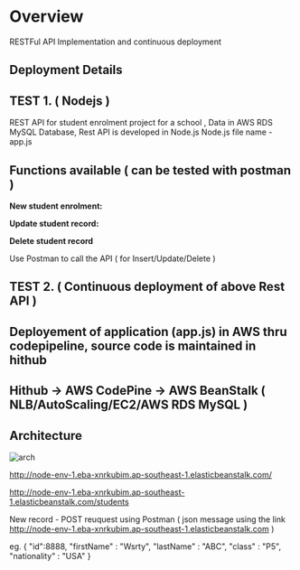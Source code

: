 # Overview
RESTFul API Implementation and continuous deployment

## Deployment Details

TEST 1. ( Nodejs )
------------------
REST API for student enrolment project for a school , Data in AWS RDS MySQL Database, Rest API is developed in Node.js 
Node.js file name - app.js

Functions available  ( can be tested with postman )
--------------------
**New student enrolment:**

**Update student record:**

**Delete student record**

Use Postman to call the API ( for Insert/Update/Delete )

TEST 2. ( Continuous deployment of above Rest API )
---------------------------------------------------
## Deployement of application (app.js) in AWS thru codepipeline, source code is maintained in hithub
## Hithub ->  AWS CodePine -> AWS BeanStalk ( NLB/AutoScaling/EC2/AWS RDS MySQL )


## Architecture

![arch](https://user-images.githubusercontent.com/74394472/99143221-b9421e00-2696-11eb-85d6-04229d7b2587.JPG)


http://node-env-1.eba-xnrkubim.ap-southeast-1.elasticbeanstalk.com/

http://node-env-1.eba-xnrkubim.ap-southeast-1.elasticbeanstalk.com/students


New record - POST reuquest using Postman ( json message using the link http://node-env-1.eba-xnrkubim.ap-southeast-1.elasticbeanstalk.com )

eg.
{
    "id":8888,
    "firstName" : "Wsrty",
    "lastName" : "ABC",
    "class" : "P5",
    "nationality" : "USA" 
}

